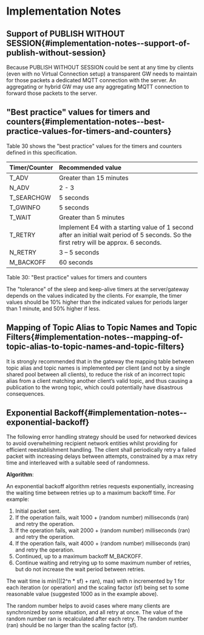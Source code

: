 <!--
---
toc:
  auto: false
  label: Implementation Notes
  enumerate: Appendix F.
  children:
  - label: Support of PUBLISH WITHOUT SESSION
    enumerate: F.1
  - label: "Best practice" values for timers and counters
    enumerate: F.2
  - label: Mapping of Topic Alias to Topic Names and Topic Filters
    enumerate: F.3
  - label: Exponential Backoff
    enumerate: F.4
---
-->
# Implementation Notes

## Support of PUBLISH WITHOUT SESSION{#implementation-notes--support-of-publish-without-session}

Because PUBLISH WITHOUT SESSION could be sent at any time by clients (even with no Virtual Connection setup)
a transparent GW needs to maintain for those packets a dedicated MQTT connection with the server.
An aggregating or hybrid GW may use any aggregating MQTT connection to forward those packets to the server.

<!-- transformation-note: replaced typographic quotes in source as the renderes should create those. -->
## "Best practice" values for timers and counters{#implementation-notes--best-practice-values-for-timers-and-counters}

Table 30 shows the "best practice" values for the timers and counters defined in this specification.
<!-- transformation-note: above table reference will be replaced by auto-numbered reference later. -->

<!-- transformation-note: the mathematical symbols might profit from a functional display as they all indicate aspect(of) attributes
     like T\_ADV is just display, but meant is T(ADV) the Timer(ADV). -->
<!-- transformation-note: replaced tilde with the more speaking and easier to read "approx.". -->
| Timer/Counter | Recommended value                                                                                                                       |
|:--------------|:----------------------------------------------------------------------------------------------------------------------------------------|
| T\_ADV        | Greater than 15 minutes                                                                                                                 |
| N\_ADV        | 2 - 3                                                                                                                                   |
| T\_SEARCHGW   | 5 seconds                                                                                                                               |
| T\_GWINFO     | 5 seconds                                                                                                                               |
| T\_WAIT       | Greater than 5 minutes                                                                                                                  |
| T\_RETRY      | Implement E4 with a starting value of 1 second after an initial wait period of 5 seconds. So the first retry will be approx. 6 seconds. |
| N\_RETRY      | 3 – 5 seconds                                                                                                                           |
| M\_BACKOFF    | 60 seconds                                                                                                                              |

Table 30: "Best practice" values for timers and counters
<!-- transformation-note: above upstream table number will be replaced by auto-numbering later. -->

The "tolerance" of the sleep and keep-alive timers at the server/gateway depends on the values indicated by the clients.
For example, the timer values should be 10% higher than the indicated values for periods larger than 1 minute, and 50% higher if less.

## Mapping of Topic Alias to Topic Names and Topic Filters{#implementation-notes--mapping-of-topic-alias-to-topic-names-and-topic-filters}

It is strongly recommended that in the gateway the mapping table between topic alias and topic names is implemented per client
(and not by a single shared pool between all clients), to reduce the risk of an incorrect topic alias from a client matching another client’s valid topic,
and thus causing a publication to the wrong topic, which could potentially have disastrous consequences.

## Exponential Backoff{#implementation-notes--exponential-backoff}

The following error handling strategy should be used for networked devices to avoid overwhelming recipient network entities whilst providing for
efficient reestablishment handling.
The client shall periodically retry a failed packet with increasing delays between attempts,
constrained by a max retry time and interleaved with a suitable seed of randomness.

**Algorithm**:

An exponential backoff algorithm retries requests exponentially, increasing the waiting time between retries up to a maximum backoff time.
For example:

1. Initial packet sent.
1. If the operation fails, wait 1000 + (random number) milliseconds (ran) and retry the operation.
1. If the operation fails, wait 2000 + (random number) milliseconds (ran) and retry the operation.
1. If the operation fails, wait 4000 + (random number) milliseconds (ran) and retry the operation.
1. Continued, up to a maximum backoff M\_BACKOFF.
1. Continue waiting and retrying up to some maximum number of retries, but do not increase the wait period between retries.

The wait time is min(((2^n * sf) + ran), max) with n incremented by 1 for each iteration (or operation) and the scaling factor (sf)
being set to some reasonable value (suggested 1000 as in the example above).

The random number helps to avoid cases where many clients are synchronized by some situation, and all retry at once.
The value of the random number ran is recalculated after each retry.
The random number (ran) should be no larger than the scaling factor (sf).
